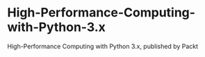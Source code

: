 # High-Performance-Computing-with-Python-3.x
 High-Performance Computing with Python 3.x, published by Packt
